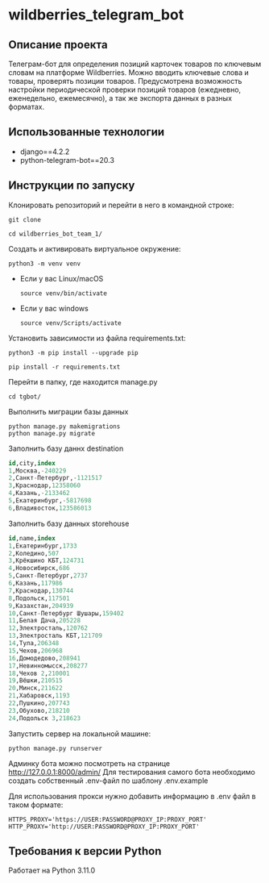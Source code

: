 # wildberries_telegram_bot

## Описание проекта
Телеграм-бот для определения позиций карточек товаров по ключевым словам на платформе Wildberries. Можно вводить ключевые слова и товары, проверять позиции товаров. Предусмотрена возможность настройки периодической проверки позиций товаров (ежедневно, еженедельно, ежемесячно), а так же экспорта данных в разных форматах. 

## Использованные технологии
- django==4.2.2
- python-telegram-bot==20.3

## Инструкции по запуску
Клонировать репозиторий и перейти в него в командной строке:

```
git clone 
```

```
cd wildberries_bot_team_1/
```

Cоздать и активировать виртуальное окружение:

```
python3 -m venv venv
```

* Если у вас Linux/macOS

    ```
    source venv/bin/activate
    ```

* Если у вас windows

    ```
    source venv/Scripts/activate
    ```

Установить зависимости из файла requirements.txt:

```
python3 -m pip install --upgrade pip
```

```
pip install -r requirements.txt
```

Перейти в папку, где находится manage.py
```
cd tgbot/
```

Выполнить миграции базы данных
```
python manage.py makemigrations
python manage.py migrate
```

Заполнить базу даннх destination
```sql
id,city,index
1,Москва,-240229
2,Санкт-Петербург,-1121517
3,Краснодар,12358060
4,Казань,-2133462
5,Екатеринбург,-5817698
6,Владивосток,123586013
```

Заполнить базу данных storehouse
```sql
id,name,index
1,Екатеринбург,1733
2,Коледино,507
3,Крёкшино КБТ,124731
4,Новосибирск,686
5,Санкт-Петербург,2737
6,Казань,117986
7,Краснодар,130744
8,Подольск,117501
9,Казахстан,204939
10,Санкт-Петербург Шушары,159402
11,Белая Дача,205228
12,Электросталь,120762
13,Электросталь КБТ,121709
14,Тула,206348
15,Чехов,206968
16,Домодедово,208941
17,Невинномысск,208277
18,Чехов 2,210001
19,Вёшки,210515
20,Минск,211622
21,Хабаровск,1193
22,Пушкино,207743
23,Обухово,218210
24,Подольск 3,218623
```

Запустить сервер на локальной машине:
```
python manage.py runserver
```
Админку бота можно посмотреть на странице http://127.0.0.1:8000/admin/
Для тестирования самого бота необходимо создать собственный .env-файл по шаблону .env.example

Для использования прокси нужно добавить информацию в .env файл в таком формате:
```dotenv
HTTPS_PROXY='https://USER:PASSWORD@PROXY_IP:PROXY_PORT'
HTTP_PROXY='http://USER:PASSWORD@PROXY_IP:PROXY_PORT'
```

## Требования к версии Python
Работает на Python 3.11.0